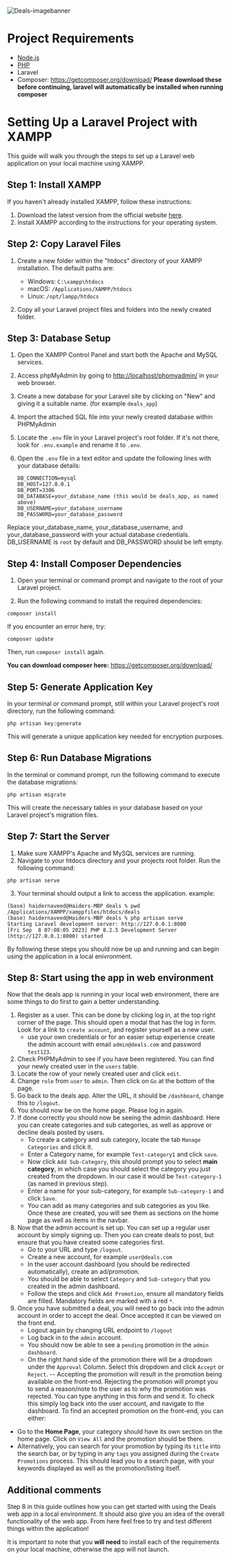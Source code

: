 ![Deals-imagebanner](https://github.com/haidnav/Deals-disseration-project/blob/main/deals-image.png)

# Project Requirements
- [Node.js](https://nodejs.org/en)
- [PHP]((https://www.php.net/downloads.php))
- Laravel
- Composer: https://getcomposer.org/download/
**Please download these before continuing, laravel will automatically be installed when running composer**


# Setting Up a Laravel Project with XAMPP

This guide will walk you through the steps to set up a Laravel web application on your local machine using XAMPP. 

## Step 1: Install XAMPP

If you haven't already installed XAMPP, follow these instructions:

1. Download the latest version from the official website [here](https://www.apachefriends.org/).
2. Install XAMPP according to the instructions for your operating system.

## Step 2: Copy Laravel Files

1. Create a new folder within the "htdocs" directory of your XAMPP installation. The default paths are:
   - Windows: `C:\xampp\htdocs`
   - macOS: `/Applications/XAMPP/htdocs`
   - Linux: `/opt/lampp/htdocs`

2. Copy all your Laravel project files and folders into the newly created folder.

## Step 3: Database Setup

1. Open the XAMPP Control Panel and start both the Apache and MySQL services.

2. Access phpMyAdmin by going to [http://localhost/phpmyadmin/](http://localhost/phpmyadmin/) in your web browser.

3. Create a new database for your Laravel site by clicking on "New" and giving it a suitable name. (for example `deals_app`)
   
4. Import the attached SQL file into your newly created database within PHPMyAdmin

5. Locate the `.env` file in your Laravel project's root folder. If it's not there, look for `.env.example` and rename it to `.env`.

6. Open the `.env` file in a text editor and update the following lines with your database details:

   ```dotenv
   DB_CONNECTION=mysql
   DB_HOST=127.0.0.1
   DB_PORT=3306
   DB_DATABASE=your_database_name (this would be deals_app, as named above)
   DB_USERNAME=your_database_username
   DB_PASSWORD=your_database_password

Replace your_database_name, your_database_username, and your_database_password with your actual database credentials. DB_USERNAME is `root` by default and DB_PASSWORD should be left empty.


## Step 4: Install Composer Dependencies

1. Open your terminal or command prompt and navigate to the root of your Laravel project.

2. Run the following command to install the required dependencies:

```shell
composer install
```

If you encounter an error here, try:
```shell
composer update
```
Then, run `composer install` again.

**You can download composer here:** https://getcomposer.org/download/
## Step 5: Generate Application Key

In your terminal or command prompt, still within your Laravel project's root directory, run the following command:
```shell
php artisan key:generate
```
This will generate a unique application key needed for encryption purposes.

## Step 6: Run Database Migrations
In the terminal or command prompt, run the following command to execute the database migrations:
```shell
php artisan migrate
```
This will create the necessary tables in your database based on your Laravel project's migration files.

## Step 7: Start the Server
1.	Make sure XAMPP's Apache and MySQL services are running.
2.	Navigate to your htdocs directory and your projects root folder. Run the following command:
```shell
php artisan serve
```
3.	Your terminal should output a link to access the application.
example:
```shell
(base) haidernaveed@Haiders-MBP deals % pwd
/Applications/XAMPP/xamppfiles/htdocs/deals
(base) haidernaveed@Haiders-MBP deals % php artisan serve
Starting Laravel development server: http://127.0.0.1:8000
[Fri Sep  8 07:08:05 2023] PHP 8.2.5 Development Server (http://127.0.0.1:8000) started
```


By following these steps you should now be up and running and can begin using the application in a local enivronment.

## Step 8: Start using the app in web environment

Now that the deals app is running in your local web environment, there are some things to do first to gain a better understanding.

1. Register as a user. This can be done by clicking log in, at the top right corner of the page. This should open a modal that has the log in form. Look for a link to `create account`, and register yourself as a new user.
   - use your own credentials or for an easier setup experience create the admin account with email `admin@deals.com` and password `test123`.
3. Check PHPMyAdmin to see if you have been registered. You can find your newly created user in the `users` table.
4. Locate the row of your newly created user and click `edit`.
5. Change `role` from `user` to `admin`. Then click on `Go` at the bottom of the page.
6. Go back to the deals app. Alter the URL, it should be `/dashboard`, change this to `/logout`.
7. You should now be on the home page. Please log in again.
8. If done correctly you should now be seeing the admin dashboard. Here you can create categories and sub categories, as well as approve or decline deals posted by users.
   - To create a category and sub category, locate the tab `Manage Categories` and click it.
   - Enter a Category name, for example `Test-category1` and click `save`.
   - Now click `Add Sub-Category`, this should prompt you to select **main category**, in which case you should select the category you just created from the dropdown. In our case it would be `Test-category-1` (as named in previous step).
   - Enter a name for your sub-category, for example `Sub-category-1` and click `Save`.
   - You can add as many categories and sub categories as you like. Once these are created, you will see them as sections on the home page as well as items in the navbar.
10. Now that the admin account is set up. You can set up a regular user account by simply signing up. Then you can create deals to post, but ensure that you have created some categories first.
    - Go to your URL and type `/logout`.
    - Create a new account, for example `user@deals.com`
    - In the user account dashboard (you should be redirected automatically), create an ad/promotion.
    - You should be able to select `Category` and `Sub-category` that you created in the admin dashboard.
    - Follow the steps and click `Add Promotion`, ensure all mandatory fields are filled. Mandatory fields are marked with a red `*`.
12. Once you have submitted a deal, you will need to go back into the admin account in order to accept the deal. Once accepted it can be viewed on the front end.
    - Logout again by changing URL endpoint to `/logout`
    - Log back in to the `admin` account.
    - You should now be able to see a `pending` promotion in the `admin dashboard`.
    - On the right hand side of the promotion there will be a dropdown under the `Approval` Column. Select this dropdown and click `Accept` or `Reject`.
      -- Accepting the promotion will result in the promotion being available on the front-end. Rejecting the promotion will prompt you to send a reason/note to the user as to why the promotion was rejected. You can type anything in this form and send it. To check this simply log back into the user account, and navigate to the dashboard.
To find an accepted promotion on the front-end, you can either:
- Go to the **Home Page**, your category should have its own section on the home page. Click on `View All` and the promotion should be there.
- Alternatively, you can search for your promotion by typing its `title` into the search bar, or by typing in any `tags` you assigned during the `Create Promotions` process. This should lead you to a search page, with your keywords displayed as well as the promotion/listing itself. 


## Additional comments
Step 8 in this guide outlines how you can get started with using the Deals web app in a local environment. It should also give you an idea of the overall functionality of the web app. From here feel free to try and test different things within the application!

It is important to note that you **will need** to install each of the requirements on your local machine, otherwise the app will not launch.








